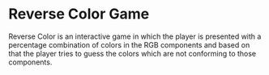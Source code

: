 # Reverse Color Game

Reverse Color is an interactive game in which the player is presented with a percentage combination of colors in the RGB components and based on that the player tries to guess the colors which are not conforming to those components.
